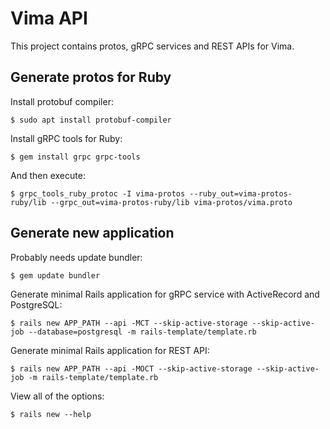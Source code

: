 # Vima API

This project contains protos, gRPC services and REST APIs for Vima.

## Generate protos for Ruby

Install protobuf compiler:

    $ sudo apt install protobuf-compiler

Install gRPC tools for Ruby:

    $ gem install grpc grpc-tools

And then execute:

    $ grpc_tools_ruby_protoc -I vima-protos --ruby_out=vima-protos-ruby/lib --grpc_out=vima-protos-ruby/lib vima-protos/vima.proto

## Generate new application

Probably needs update bundler:

    $ gem update bundler

Generate minimal Rails application for gRPC service with ActiveRecord and PostgreSQL:

    $ rails new APP_PATH --api -MCT --skip-active-storage --skip-active-job --database=postgresql -m rails-template/template.rb

Generate minimal Rails application for REST API:

    $ rails new APP_PATH --api -MOCT --skip-active-storage --skip-active-job -m rails-template/template.rb

View all of the options:

    $ rails new --help
